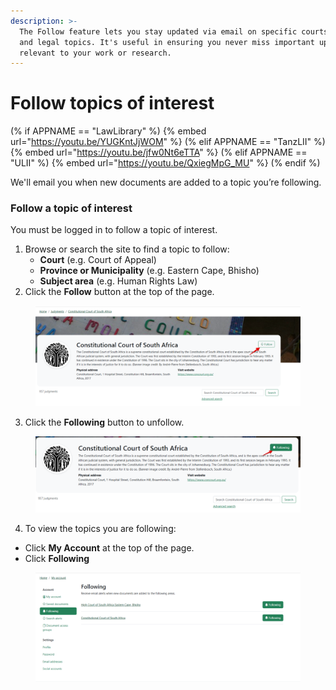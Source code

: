 ```yaml
---
description: >-
  The Follow feature lets you stay updated via email on specific courts, regions
  and legal topics. It's useful in ensuring you never miss important updates
  relevant to your work or research.
---
```


# Follow topics of interest

(% if APPNAME == "LawLibrary" %)
{% embed url="https://youtu.be/YUGKntJjWOM" %}
(% elif APPNAME == "TanzLII" %)
{% embed url="https://youtu.be/jfw0Nt6eTTA" %}
(% elif APPNAME == "ULII" %)
{% embed url="https://youtu.be/QxiegMpG_MU" %}
(% endif %)


We'll email you when new documents are added to a topic you’re following.

### Follow a topic of interest

You must be logged in to follow a topic of interest.

1. Browse or search the site to find a topic to follow:
   * **Court** (e.g. Court of Appeal)
   * **Province or Municipality** (e.g. Eastern Cape, Bhisho)
   * **Subject area** (e.g. Human Rights Law)
2. Click the **Follow** button at the top of the page.

<figure><img src=".gitbook/assets/follow 1.png" alt=""><figcaption></figcaption></figure>

3. Click the **Following** button to unfollow.

<figure><img src=".gitbook/assets/follow 5.png" alt=""><figcaption></figcaption></figure>

4. To view the topics you are following:

* Click **My Account** at the top of the page.
* Click **Following**

<figure><img src=".gitbook/assets/follow 6.png" alt=""><figcaption></figcaption></figure>
